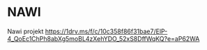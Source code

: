 # NAWI
Nawi projekt
https://1drv.ms/f/c/10c358f86f31bae7/ElP-4_QoEc1ChPh8abXg5moBL4zXehYDO_52xS8DffWqKQ?e=aP62WA

